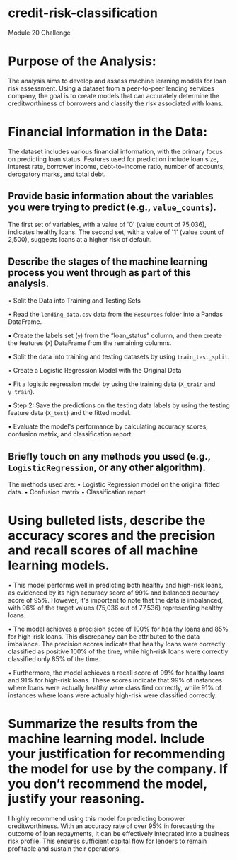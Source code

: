 # credit-risk-classification
Module 20 Challenge

# Purpose of the Analysis:
The analysis aims to develop and assess machine learning models for loan risk assessment. Using a dataset from a peer-to-peer lending services company, the goal is to create models that can accurately determine the creditworthiness of borrowers and classify the risk associated with loans.

#  Financial Information in the Data:
The dataset includes various financial information, with the primary focus on predicting loan status. Features used for prediction include loan size, interest rate, borrower income, debt-to-income ratio, number of accounts, derogatory marks, and total debt.

## Provide basic information about the variables you were trying to predict (e.g., `value_counts`).
The first set of variables, with a value of '0' (value count of 75,036), indicates healthy loans. The second set, with a value of '1' (value count of 2,500), suggests loans at a higher risk of default.

## Describe the stages of the machine learning process you went through as part of this analysis.
•	Split the Data into Training and Testing Sets

•	Read the `lending_data.csv` data from the `Resources` folder into a Pandas DataFrame.

•	Create the labels set (`y`)  from the “loan_status” column, and then create the features (`X`) DataFrame from the remaining columns.

•	Split the data into training and testing datasets by using `train_test_split`.

•	Create a Logistic Regression Model with the Original Data

•	Fit a logistic regression model by using the training data (`X_train` and `y_train`).

•	Step 2: Save the predictions on the testing data labels by using the testing feature data (`X_test`) and the fitted model.

•	Evaluate the model's performance by calculating accuracy scores, confusion matrix, and classification report.

## Briefly touch on any methods you used (e.g., `LogisticRegression`, or any other algorithm).
The methods used are:
•	Logistic Regression model on the original fitted data. 
•	Confusion matrix
•	Classification report

# Using bulleted lists, describe the accuracy scores and the precision and recall scores of all machine learning models.

•	This model performs well in predicting both healthy and high-risk loans, as evidenced by its high accuracy score of 99% and balanced accuracy score of 95%. However, it's important to note that the data is imbalanced, with 96% of the target values (75,036 out of 77,536) representing healthy loans.

•	The model achieves a precision score of 100% for healthy loans and 85% for high-risk loans. This discrepancy can be attributed to the data imbalance. The precision scores indicate that healthy loans were correctly classified as positive 100% of the time, while high-risk loans were correctly classified only 85% of the time.

•	Furthermore, the model achieves a recall score of 99% for healthy loans and 91% for high-risk loans. These scores indicate that 99% of instances where loans were actually healthy were classified correctly, while 91% of instances where loans were actually high-risk were classified correctly.

# Summarize the results from the machine learning model. Include your justification for recommending the model for use by the company. If you don’t recommend the model, justify your reasoning.

I highly recommend using this model for predicting borrower creditworthiness. With an accuracy rate of over 95% in forecasting the outcome of loan repayments, it can be effectively integrated into a business risk profile. This ensures sufficient capital flow for lenders to remain profitable and sustain their operations.
